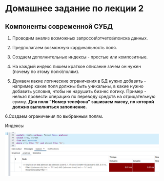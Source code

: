 # Домашнее задание по лекции 2

## Компоненты современной СУБД

1. Проводим анализ возможных запросов\отчетов\поиска данных.



2. Предполагаем возможную кардинальность поля.


3. Создаем дополнительные индексы - простые или композитные.


5. На каждый индекс пишем краткое описание зачем он нужен (почему по этому полю\полям).


7. Думаем какие логические ограничения в БД нужно добавить - например какие поля должны быть уникальны, в какие нужно добавить условия, чтобы не нарушить бизнес логику. Пример - нельзя провести операцию по переводу средств на отрицательную сумму.
**Для поля "Номер телефона" зашиваем маску, по которой должно выполняться заполнение.** 

6.Создаем ограничения по выбранным полям.


Индексы

![img.png](img.png)